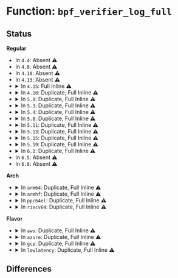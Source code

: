 # Function: <code>bpf_verifier_log_full</code>

## Status
<b>Regular</b>
<ul>
<li>
In <code>4.4</code>: Absent ⚠️
</li>
<li>
In <code>4.8</code>: Absent ⚠️
</li>
<li>
In <code>4.10</code>: Absent ⚠️
</li>
<li>
In <code>4.13</code>: Absent ⚠️
</li>
<li>
<details>
<summary>In <code>4.15</code>: Full Inline ⚠️</summary>

**Collision:** Unique Static

**Inline:** Full

**Transformation:** False

**Instances:**

```
In kernel/bpf/verifier.c (ffffffff811a8270)
Location: include/linux/bpf_verifier.h:133
Inline: True
Inline callers:
  - kernel/bpf/verifier.c:bpf_check
  - kernel/bpf/verifier.c:verbose
```
</details>
</li>
<li>
<details>
<summary>In <code>4.18</code>: Duplicate, Full Inline ⚠️</summary>

**Collision:** Static Duplication

**Inline:** Full

**Transformation:** False

**Instances:**

```
In kernel/bpf/verifier.c (ffffffff811bed31)
Location: include/linux/bpf_verifier.h:165
Inline: True
Inline callers:
  - kernel/bpf/verifier.c:bpf_check
  - kernel/bpf/verifier.c:verbose
  - kernel/bpf/verifier.c:bpf_verifier_log_write
```
```
In kernel/bpf/btf.c (ffffffff811c8bc0)
Location: include/linux/bpf_verifier.h:165
Inline: True
Inline callers:
  - kernel/bpf/btf.c:btf_new_fd
  - kernel/bpf/btf.c:btf_new_fd
  - kernel/bpf/btf.c:btf_verifier_log_member
  - kernel/bpf/btf.c:__btf_verifier_log_type
  - kernel/bpf/btf.c:btf_verifier_log
```
</details>
</li>
<li>
<details>
<summary>In <code>5.0</code>: Duplicate, Full Inline ⚠️</summary>

**Collision:** Static Duplication

**Inline:** Full

**Transformation:** False

**Instances:**

```
In kernel/bpf/verifier.c (ffffffff811cfb04)
Location: include/linux/bpf_verifier.h:204
Inline: True
Inline callers:
  - kernel/bpf/verifier.c:bpf_check
  - kernel/bpf/verifier.c:verbose_linfo
  - kernel/bpf/verifier.c:verbose
  - kernel/bpf/verifier.c:bpf_verifier_log_write
```
```
In kernel/bpf/btf.c (ffffffff811dc946)
Location: include/linux/bpf_verifier.h:204
Inline: True
Inline callers:
  - kernel/bpf/btf.c:btf_new_fd
  - kernel/bpf/btf.c:btf_new_fd
  - kernel/bpf/btf.c:btf_verifier_log_member
  - kernel/bpf/btf.c:__btf_verifier_log_type
  - kernel/bpf/btf.c:btf_verifier_log
```
</details>
</li>
<li>
<details>
<summary>In <code>5.3</code>: Duplicate, Full Inline ⚠️</summary>

**Collision:** Static Duplication

**Inline:** Full

**Transformation:** False

**Instances:**

```
In kernel/bpf/verifier.c (ffffffff811e4598)
Location: include/linux/bpf_verifier.h:323
Inline: True
Inline callers:
  - kernel/bpf/verifier.c:bpf_check
  - kernel/bpf/verifier.c:verbose_linfo
  - kernel/bpf/verifier.c:verbose
  - kernel/bpf/verifier.c:bpf_verifier_log_write
```
```
In kernel/bpf/btf.c (ffffffff811f228f)
Location: include/linux/bpf_verifier.h:323
Inline: True
Inline callers:
  - kernel/bpf/btf.c:btf_new_fd
  - kernel/bpf/btf.c:btf_parse_hdr
  - kernel/bpf/btf.c:btf_verifier_log_vsi
  - kernel/bpf/btf.c:btf_verifier_log_member
  - kernel/bpf/btf.c:__btf_verifier_log_type
  - kernel/bpf/btf.c:btf_verifier_log
```
</details>
</li>
<li>
<details>
<summary>In <code>5.4</code>: Duplicate, Full Inline ⚠️</summary>

**Collision:** Static Duplication

**Inline:** Full

**Transformation:** False

**Instances:**

```
In kernel/bpf/verifier.c (ffffffff811f0df8)
Location: include/linux/bpf_verifier.h:323
Inline: True
Inline callers:
  - kernel/bpf/verifier.c:bpf_check
  - kernel/bpf/verifier.c:verbose_linfo
  - kernel/bpf/verifier.c:verbose
  - kernel/bpf/verifier.c:bpf_verifier_log_write
```
```
In kernel/bpf/btf.c (ffffffff811fe99f)
Location: include/linux/bpf_verifier.h:323
Inline: True
Inline callers:
  - kernel/bpf/btf.c:btf_new_fd
  - kernel/bpf/btf.c:btf_parse_hdr
  - kernel/bpf/btf.c:btf_verifier_log_vsi
  - kernel/bpf/btf.c:btf_verifier_log_member
  - kernel/bpf/btf.c:__btf_verifier_log_type
  - kernel/bpf/btf.c:btf_verifier_log
```
</details>
</li>
<li>
<details>
<summary>In <code>5.8</code>: Duplicate, Full Inline ⚠️</summary>

**Collision:** Static Duplication

**Inline:** Full

**Transformation:** False

**Instances:**

```
In kernel/bpf/verifier.c (ffffffff8121355a)
Location: include/linux/bpf_verifier.h:336
Inline: True
Inline callers:
  - kernel/bpf/verifier.c:bpf_check
  - kernel/bpf/verifier.c:do_check_common
  - kernel/bpf/verifier.c:verbose_linfo
  - kernel/bpf/verifier.c:bpf_log
  - kernel/bpf/verifier.c:verbose
  - kernel/bpf/verifier.c:bpf_verifier_log_write
```
```
In kernel/bpf/btf.c (ffffffff812247dd)
Location: include/linux/bpf_verifier.h:336
Inline: True
Inline callers:
  - kernel/bpf/btf.c:btf_parse
  - kernel/bpf/btf.c:btf_verifier_log_hdr
  - kernel/bpf/btf.c:btf_verifier_log_vsi
  - kernel/bpf/btf.c:btf_verifier_log_member
  - kernel/bpf/btf.c:__btf_verifier_log_type
  - kernel/bpf/btf.c:btf_verifier_log
```
</details>
</li>
<li>
<details>
<summary>In <code>5.11</code>: Duplicate, Full Inline ⚠️</summary>

**Collision:** Static Duplication

**Inline:** Full

**Transformation:** False

**Instances:**

```
In kernel/bpf/verifier.c (ffffffff81214e38)
Location: include/linux/bpf_verifier.h:354
Inline: True
Inline callers:
  - kernel/bpf/verifier.c:bpf_check
  - kernel/bpf/verifier.c:do_check_common
  - kernel/bpf/verifier.c:verbose_linfo
  - kernel/bpf/verifier.c:bpf_log
  - kernel/bpf/verifier.c:verbose
  - kernel/bpf/verifier.c:bpf_verifier_log_write
```
```
In kernel/bpf/btf.c (ffffffff8122b05d)
Location: include/linux/bpf_verifier.h:354
Inline: True
Inline callers:
  - kernel/bpf/btf.c:btf_parse
  - kernel/bpf/btf.c:btf_verifier_log_hdr
  - kernel/bpf/btf.c:btf_verifier_log_vsi
  - kernel/bpf/btf.c:btf_verifier_log_member
  - kernel/bpf/btf.c:__btf_verifier_log_type
  - kernel/bpf/btf.c:btf_verifier_log
```
</details>
</li>
<li>
<details>
<summary>In <code>5.13</code>: Duplicate, Full Inline ⚠️</summary>

**Collision:** Static Duplication

**Inline:** Full

**Transformation:** False

**Instances:**

```
In kernel/bpf/verifier.c (ffffffff812175c2)
Location: include/linux/bpf_verifier.h:366
Inline: True
Inline callers:
  - kernel/bpf/verifier.c:bpf_check
  - kernel/bpf/verifier.c:do_check_common
  - kernel/bpf/verifier.c:verbose_linfo
  - kernel/bpf/verifier.c:bpf_log
  - kernel/bpf/verifier.c:verbose
  - kernel/bpf/verifier.c:bpf_verifier_log_write
```
```
In kernel/bpf/btf.c (ffffffff8122fa47)
Location: include/linux/bpf_verifier.h:366
Inline: True
Inline callers:
  - kernel/bpf/btf.c:btf_parse
  - kernel/bpf/btf.c:btf_parse_hdr
  - kernel/bpf/btf.c:btf_verifier_log_vsi
  - kernel/bpf/btf.c:btf_verifier_log_member
  - kernel/bpf/btf.c:__btf_verifier_log_type
  - kernel/bpf/btf.c:btf_verifier_log
```
</details>
</li>
<li>
<details>
<summary>In <code>5.15</code>: Duplicate, Full Inline ⚠️</summary>

**Collision:** Static Duplication

**Inline:** Full

**Transformation:** False

**Instances:**

```
In kernel/bpf/verifier.c (ffffffff8124dc5b)
Location: include/linux/bpf_verifier.h:380
Inline: True
Inline callers:
  - kernel/bpf/verifier.c:bpf_check
  - kernel/bpf/verifier.c:do_check_common
  - kernel/bpf/verifier.c:pop_stack
  - kernel/bpf/verifier.c:verbose_linfo
  - kernel/bpf/verifier.c:bpf_log
  - kernel/bpf/verifier.c:verbose
  - kernel/bpf/verifier.c:bpf_verifier_log_write
```
```
In kernel/bpf/btf.c (ffffffff8126879b)
Location: include/linux/bpf_verifier.h:380
Inline: True
Inline callers:
  - kernel/bpf/btf.c:btf_parse
  - kernel/bpf/btf.c:btf_parse_hdr
  - kernel/bpf/btf.c:btf_verifier_log_vsi
  - kernel/bpf/btf.c:btf_verifier_log_member
  - kernel/bpf/btf.c:__btf_verifier_log_type
  - kernel/bpf/btf.c:btf_verifier_log
```
</details>
</li>
<li>
<details>
<summary>In <code>5.19</code>: Duplicate, Full Inline ⚠️</summary>

**Collision:** Static Duplication

**Inline:** Full

**Transformation:** False

**Instances:**

```
In kernel/bpf/verifier.c (ffffffff81294c3e)
Location: include/linux/bpf_verifier.h:402
Inline: True
Inline callers:
  - kernel/bpf/verifier.c:bpf_check
  - kernel/bpf/verifier.c:pop_stack
  - kernel/bpf/verifier.c:verbose_linfo
  - kernel/bpf/verifier.c:bpf_log
  - kernel/bpf/verifier.c:verbose
  - kernel/bpf/verifier.c:bpf_verifier_log_write
```
```
In kernel/bpf/btf.c (ffffffff812b5a69)
Location: include/linux/bpf_verifier.h:402
Inline: True
Inline callers:
  - kernel/bpf/btf.c:btf_parse
  - kernel/bpf/btf.c:btf_parse_hdr
  - kernel/bpf/btf.c:btf_verifier_log_vsi
  - kernel/bpf/btf.c:btf_verifier_log_member
  - kernel/bpf/btf.c:__btf_verifier_log_type
  - kernel/bpf/btf.c:btf_verifier_log
```
</details>
</li>
<li>
<details>
<summary>In <code>6.2</code>: Duplicate, Full Inline ⚠️</summary>

**Collision:** Static Duplication

**Inline:** Full

**Transformation:** False

**Instances:**

```
In kernel/bpf/verifier.c (ffffffff812ef891)
Location: include/linux/bpf_verifier.h:471
Inline: True
Inline callers:
  - kernel/bpf/verifier.c:bpf_check
  - kernel/bpf/verifier.c:pop_stack
  - kernel/bpf/verifier.c:verbose_linfo
  - kernel/bpf/verifier.c:bpf_log
  - kernel/bpf/verifier.c:verbose
  - kernel/bpf/verifier.c:bpf_verifier_log_write
```
```
In kernel/bpf/btf.c (ffffffff8131aaa3)
Location: include/linux/bpf_verifier.h:471
Inline: True
Inline callers:
  - kernel/bpf/btf.c:btf_parse
  - kernel/bpf/btf.c:btf_parse_hdr
  - kernel/bpf/btf.c:btf_verifier_log_vsi
  - kernel/bpf/btf.c:btf_verifier_log_member
  - kernel/bpf/btf.c:__btf_verifier_log_type
  - kernel/bpf/btf.c:btf_verifier_log
```
</details>
</li>
<li>
In <code>6.5</code>: Absent ⚠️
</li>
<li>
In <code>6.8</code>: Absent ⚠️
</li>
</ul>
<b>Arch</b>
<ul>
<li>
<details>
<summary>In <code>arm64</code>: Duplicate, Full Inline ⚠️</summary>

**Collision:** Static Duplication

**Inline:** Full

**Transformation:** False

**Instances:**

```
In kernel/bpf/verifier.c (ffff800010274538)
Location: include/linux/bpf_verifier.h:323
Inline: True
Inline callers:
  - kernel/bpf/verifier.c:bpf_check
  - kernel/bpf/verifier.c:verbose_linfo
  - kernel/bpf/verifier.c:verbose
  - kernel/bpf/verifier.c:bpf_verifier_log_write
```
```
In kernel/bpf/btf.c (ffff800010285a38)
Location: include/linux/bpf_verifier.h:323
Inline: True
Inline callers:
  - kernel/bpf/btf.c:btf_new_fd
  - kernel/bpf/btf.c:btf_parse_hdr
  - kernel/bpf/btf.c:btf_verifier_log_vsi
  - kernel/bpf/btf.c:btf_verifier_log_member
  - kernel/bpf/btf.c:__btf_verifier_log_type
  - kernel/bpf/btf.c:btf_verifier_log
```
</details>
</li>
<li>
<details>
<summary>In <code>armhf</code>: Duplicate, Full Inline ⚠️</summary>

**Collision:** Static Duplication

**Inline:** Full

**Transformation:** False

**Instances:**

```
In kernel/bpf/verifier.c (c04a6be4)
Location: include/linux/bpf_verifier.h:323
Inline: True
Inline callers:
  - kernel/bpf/verifier.c:bpf_check
  - kernel/bpf/verifier.c:verbose_linfo
  - kernel/bpf/verifier.c:verbose
  - kernel/bpf/verifier.c:bpf_verifier_log_write
```
```
In kernel/bpf/btf.c (c04b6038)
Location: include/linux/bpf_verifier.h:323
Inline: True
Inline callers:
  - kernel/bpf/btf.c:btf_new_fd
  - kernel/bpf/btf.c:btf_parse_hdr
  - kernel/bpf/btf.c:btf_verifier_log_vsi
  - kernel/bpf/btf.c:btf_verifier_log_member
  - kernel/bpf/btf.c:__btf_verifier_log_type
  - kernel/bpf/btf.c:btf_verifier_log
```
</details>
</li>
<li>
<details>
<summary>In <code>ppc64el</code>: Duplicate, Full Inline ⚠️</summary>

**Collision:** Static Duplication

**Inline:** Full

**Transformation:** False

**Instances:**

```
In kernel/bpf/verifier.c (c00000000031c2d4)
Location: include/linux/bpf_verifier.h:323
Inline: True
Inline callers:
  - kernel/bpf/verifier.c:bpf_check
  - kernel/bpf/verifier.c:verbose_linfo
  - kernel/bpf/verifier.c:verbose
  - kernel/bpf/verifier.c:bpf_verifier_log_write
```
```
In kernel/bpf/btf.c (c000000000330944)
Location: include/linux/bpf_verifier.h:323
Inline: True
Inline callers:
  - kernel/bpf/btf.c:btf_new_fd
  - kernel/bpf/btf.c:btf_parse_hdr
  - kernel/bpf/btf.c:btf_verifier_log_vsi
  - kernel/bpf/btf.c:btf_verifier_log_member
  - kernel/bpf/btf.c:__btf_verifier_log_type
  - kernel/bpf/btf.c:btf_verifier_log
```
</details>
</li>
<li>
<details>
<summary>In <code>riscv64</code>: Duplicate, Full Inline ⚠️</summary>

**Collision:** Static Duplication

**Inline:** Full

**Transformation:** False

**Instances:**

```
In kernel/bpf/verifier.c (ffffffe0001aceea)
Location: include/linux/bpf_verifier.h:323
Inline: True
Inline callers:
  - kernel/bpf/verifier.c:bpf_check
  - kernel/bpf/verifier.c:verbose_linfo
  - kernel/bpf/verifier.c:verbose
  - kernel/bpf/verifier.c:bpf_verifier_log_write
```
```
In kernel/bpf/btf.c (ffffffe0001bad56)
Location: include/linux/bpf_verifier.h:323
Inline: True
Inline callers:
  - kernel/bpf/btf.c:btf_new_fd
  - kernel/bpf/btf.c:btf_parse_hdr
  - kernel/bpf/btf.c:btf_verifier_log_vsi
  - kernel/bpf/btf.c:btf_verifier_log_member
  - kernel/bpf/btf.c:__btf_verifier_log_type
  - kernel/bpf/btf.c:btf_verifier_log
```
</details>
</li>
</ul>
<b>Flavor</b>
<ul>
<li>
<details>
<summary>In <code>aws</code>: Duplicate, Full Inline ⚠️</summary>

**Collision:** Static Duplication

**Inline:** Full

**Transformation:** False

**Instances:**

```
In kernel/bpf/verifier.c (ffffffff811e9418)
Location: include/linux/bpf_verifier.h:323
Inline: True
Inline callers:
  - kernel/bpf/verifier.c:bpf_check
  - kernel/bpf/verifier.c:verbose_linfo
  - kernel/bpf/verifier.c:verbose
  - kernel/bpf/verifier.c:bpf_verifier_log_write
```
```
In kernel/bpf/btf.c (ffffffff811f6fbf)
Location: include/linux/bpf_verifier.h:323
Inline: True
Inline callers:
  - kernel/bpf/btf.c:btf_new_fd
  - kernel/bpf/btf.c:btf_parse_hdr
  - kernel/bpf/btf.c:btf_verifier_log_vsi
  - kernel/bpf/btf.c:btf_verifier_log_member
  - kernel/bpf/btf.c:__btf_verifier_log_type
  - kernel/bpf/btf.c:btf_verifier_log
```
</details>
</li>
<li>
<details>
<summary>In <code>azure</code>: Duplicate, Full Inline ⚠️</summary>

**Collision:** Static Duplication

**Inline:** Full

**Transformation:** False

**Instances:**

```
In kernel/bpf/verifier.c (ffffffff811dc1d8)
Location: include/linux/bpf_verifier.h:323
Inline: True
Inline callers:
  - kernel/bpf/verifier.c:bpf_check
  - kernel/bpf/verifier.c:verbose_linfo
  - kernel/bpf/verifier.c:verbose
  - kernel/bpf/verifier.c:bpf_verifier_log_write
```
```
In kernel/bpf/btf.c (ffffffff811e9d0f)
Location: include/linux/bpf_verifier.h:323
Inline: True
Inline callers:
  - kernel/bpf/btf.c:btf_new_fd
  - kernel/bpf/btf.c:btf_parse_hdr
  - kernel/bpf/btf.c:btf_verifier_log_vsi
  - kernel/bpf/btf.c:btf_verifier_log_member
  - kernel/bpf/btf.c:__btf_verifier_log_type
  - kernel/bpf/btf.c:btf_verifier_log
```
</details>
</li>
<li>
<details>
<summary>In <code>gcp</code>: Duplicate, Full Inline ⚠️</summary>

**Collision:** Static Duplication

**Inline:** Full

**Transformation:** False

**Instances:**

```
In kernel/bpf/verifier.c (ffffffff811e71e8)
Location: include/linux/bpf_verifier.h:323
Inline: True
Inline callers:
  - kernel/bpf/verifier.c:bpf_check
  - kernel/bpf/verifier.c:verbose_linfo
  - kernel/bpf/verifier.c:verbose
  - kernel/bpf/verifier.c:bpf_verifier_log_write
```
```
In kernel/bpf/btf.c (ffffffff811f4d8f)
Location: include/linux/bpf_verifier.h:323
Inline: True
Inline callers:
  - kernel/bpf/btf.c:btf_new_fd
  - kernel/bpf/btf.c:btf_parse_hdr
  - kernel/bpf/btf.c:btf_verifier_log_vsi
  - kernel/bpf/btf.c:btf_verifier_log_member
  - kernel/bpf/btf.c:__btf_verifier_log_type
  - kernel/bpf/btf.c:btf_verifier_log
```
</details>
</li>
<li>
<details>
<summary>In <code>lowlatency</code>: Duplicate, Full Inline ⚠️</summary>

**Collision:** Static Duplication

**Inline:** Full

**Transformation:** False

**Instances:**

```
In kernel/bpf/verifier.c (ffffffff811f5598)
Location: include/linux/bpf_verifier.h:323
Inline: True
Inline callers:
  - kernel/bpf/verifier.c:bpf_check
  - kernel/bpf/verifier.c:verbose_linfo
  - kernel/bpf/verifier.c:verbose
  - kernel/bpf/verifier.c:bpf_verifier_log_write
```
```
In kernel/bpf/btf.c (ffffffff812032af)
Location: include/linux/bpf_verifier.h:323
Inline: True
Inline callers:
  - kernel/bpf/btf.c:btf_new_fd
  - kernel/bpf/btf.c:btf_parse_hdr
  - kernel/bpf/btf.c:btf_verifier_log_vsi
  - kernel/bpf/btf.c:btf_verifier_log_member
  - kernel/bpf/btf.c:__btf_verifier_log_type
  - kernel/bpf/btf.c:btf_verifier_log
```
</details>
</li>
</ul>

## Differences

